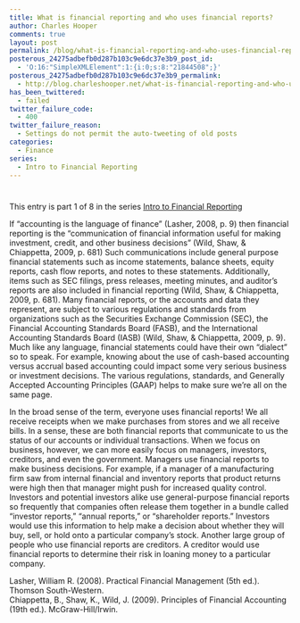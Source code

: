 ```yaml
---
title: What is financial reporting and who uses financial reports?
author: Charles Hooper
comments: true
layout: post
permalink: /blog/what-is-financial-reporting-and-who-uses-financial-reports/
posterous_24275adbefb0d287b103c9e6dc37e3b9_post_id:
  - 'O:16:"SimpleXMLElement":1:{i:0;s:8:"21844508";}'
posterous_24275adbefb0d287b103c9e6dc37e3b9_permalink:
  - http://blog.charleshooper.net/what-is-financial-reporting-and-who-uses-fina
has_been_twittered:
  - failed
twitter_failure_code:
  - 400
twitter_failure_reason:
  - Settings do not permit the auto-tweeting of old posts
categories:
  - Finance
series:
  - Intro to Financial Reporting
---
```

# 

This entry is part 1 of 8 in the series [Intro to Financial Reporting][1]

If “accounting is the language of finance” (Lasher, 2008, p. 9) then financial reporting is the “communication of financial information useful for making investment, credit, and other business decisions” (Wild, Shaw, & Chiappetta, 2009, p. 681) Such communications include general purpose financial statements such as income statements, balance sheets, equity reports, cash flow reports, and notes to these statements. Additionally, items such as SEC filings, press releases, meeting minutes, and auditor’s reports are also included in financial reporting (Wild, Shaw, & Chiappetta, 2009, p. 681). Many financial reports, or the accounts and data they represent, are subject to various regulations and standards from organizations such as the Securities Exchange Commission (SEC), the Financial Accounting Standards Board (FASB), and the International Accounting Standards Board (IASB) (Wild, Shaw, & Chiappetta, 2009, p. 9). Much like any language, financial statements could have their own “dialect” so to speak. For example, knowing about the use of cash-based accounting versus accrual based accounting could impact some very serious business or investment decisions. The various regulations, standards, and Generally Accepted Accounting Principles (GAAP) helps to make sure we’re all on the same page.

 [1]: http://www.charleshooper.net/blog/series/intro-to-financial-reporting/ "Intro to Financial Reporting"

In the broad sense of the term, everyone uses financial reports! We all receive receipts when we make purchases from stores and we all receive bills. In a sense, these are both financial reports that communicate to us the status of our accounts or individual transactions. When we focus on business, however, we can more easily focus on managers, investors, creditors, and even the government. Managers use financial reports to make business decisions. For example, if a manager of a manufacturing firm saw from internal financial and inventory reports that product returns were high then that manager might push for increased quality control. Investors and potential investors alike use general-purpose financial reports so frequently that companies often release them together in a bundle called “investor reports,” “annual reports,” or “shareholder reports.” Investors would use this information to help make a decision about whether they will buy, sell, or hold onto a particular company’s stock. Another large group of people who use financial reports are creditors. A creditor would use financial reports to determine their risk in loaning money to a particular company.

Lasher, William R. (2008). Practical Financial Management (5th ed.). Thomson South-Western.  
Chiappetta, B., Shaw, K., Wild, J. (2009). Principles of Financial Accounting (19th ed.). McGraw-Hill/Irwin.
